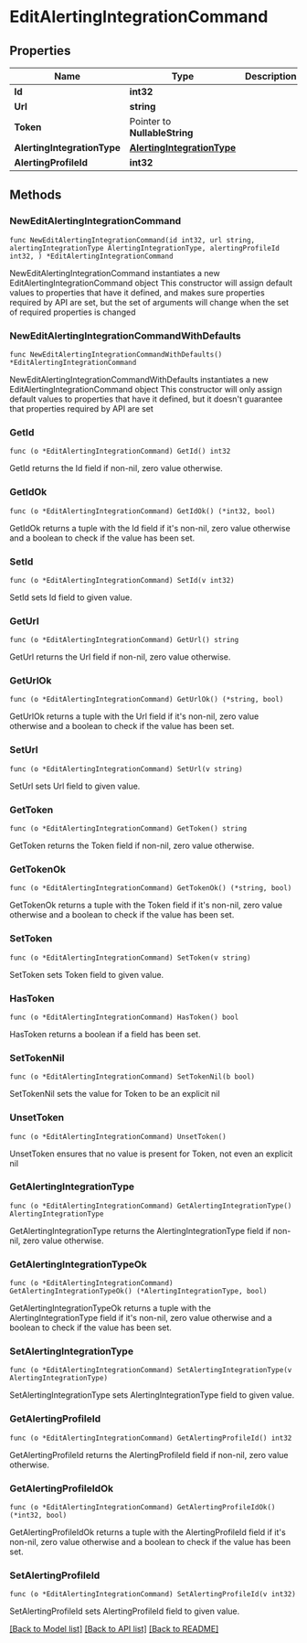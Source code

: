 # EditAlertingIntegrationCommand

## Properties

Name | Type | Description | Notes
------------ | ------------- | ------------- | -------------
**Id** | **int32** |  | 
**Url** | **string** |  | 
**Token** | Pointer to **NullableString** |  | [optional] 
**AlertingIntegrationType** | [**AlertingIntegrationType**](AlertingIntegrationType.md) |  | 
**AlertingProfileId** | **int32** |  | 

## Methods

### NewEditAlertingIntegrationCommand

`func NewEditAlertingIntegrationCommand(id int32, url string, alertingIntegrationType AlertingIntegrationType, alertingProfileId int32, ) *EditAlertingIntegrationCommand`

NewEditAlertingIntegrationCommand instantiates a new EditAlertingIntegrationCommand object
This constructor will assign default values to properties that have it defined,
and makes sure properties required by API are set, but the set of arguments
will change when the set of required properties is changed

### NewEditAlertingIntegrationCommandWithDefaults

`func NewEditAlertingIntegrationCommandWithDefaults() *EditAlertingIntegrationCommand`

NewEditAlertingIntegrationCommandWithDefaults instantiates a new EditAlertingIntegrationCommand object
This constructor will only assign default values to properties that have it defined,
but it doesn't guarantee that properties required by API are set

### GetId

`func (o *EditAlertingIntegrationCommand) GetId() int32`

GetId returns the Id field if non-nil, zero value otherwise.

### GetIdOk

`func (o *EditAlertingIntegrationCommand) GetIdOk() (*int32, bool)`

GetIdOk returns a tuple with the Id field if it's non-nil, zero value otherwise
and a boolean to check if the value has been set.

### SetId

`func (o *EditAlertingIntegrationCommand) SetId(v int32)`

SetId sets Id field to given value.


### GetUrl

`func (o *EditAlertingIntegrationCommand) GetUrl() string`

GetUrl returns the Url field if non-nil, zero value otherwise.

### GetUrlOk

`func (o *EditAlertingIntegrationCommand) GetUrlOk() (*string, bool)`

GetUrlOk returns a tuple with the Url field if it's non-nil, zero value otherwise
and a boolean to check if the value has been set.

### SetUrl

`func (o *EditAlertingIntegrationCommand) SetUrl(v string)`

SetUrl sets Url field to given value.


### GetToken

`func (o *EditAlertingIntegrationCommand) GetToken() string`

GetToken returns the Token field if non-nil, zero value otherwise.

### GetTokenOk

`func (o *EditAlertingIntegrationCommand) GetTokenOk() (*string, bool)`

GetTokenOk returns a tuple with the Token field if it's non-nil, zero value otherwise
and a boolean to check if the value has been set.

### SetToken

`func (o *EditAlertingIntegrationCommand) SetToken(v string)`

SetToken sets Token field to given value.

### HasToken

`func (o *EditAlertingIntegrationCommand) HasToken() bool`

HasToken returns a boolean if a field has been set.

### SetTokenNil

`func (o *EditAlertingIntegrationCommand) SetTokenNil(b bool)`

 SetTokenNil sets the value for Token to be an explicit nil

### UnsetToken
`func (o *EditAlertingIntegrationCommand) UnsetToken()`

UnsetToken ensures that no value is present for Token, not even an explicit nil
### GetAlertingIntegrationType

`func (o *EditAlertingIntegrationCommand) GetAlertingIntegrationType() AlertingIntegrationType`

GetAlertingIntegrationType returns the AlertingIntegrationType field if non-nil, zero value otherwise.

### GetAlertingIntegrationTypeOk

`func (o *EditAlertingIntegrationCommand) GetAlertingIntegrationTypeOk() (*AlertingIntegrationType, bool)`

GetAlertingIntegrationTypeOk returns a tuple with the AlertingIntegrationType field if it's non-nil, zero value otherwise
and a boolean to check if the value has been set.

### SetAlertingIntegrationType

`func (o *EditAlertingIntegrationCommand) SetAlertingIntegrationType(v AlertingIntegrationType)`

SetAlertingIntegrationType sets AlertingIntegrationType field to given value.


### GetAlertingProfileId

`func (o *EditAlertingIntegrationCommand) GetAlertingProfileId() int32`

GetAlertingProfileId returns the AlertingProfileId field if non-nil, zero value otherwise.

### GetAlertingProfileIdOk

`func (o *EditAlertingIntegrationCommand) GetAlertingProfileIdOk() (*int32, bool)`

GetAlertingProfileIdOk returns a tuple with the AlertingProfileId field if it's non-nil, zero value otherwise
and a boolean to check if the value has been set.

### SetAlertingProfileId

`func (o *EditAlertingIntegrationCommand) SetAlertingProfileId(v int32)`

SetAlertingProfileId sets AlertingProfileId field to given value.



[[Back to Model list]](../README.md#documentation-for-models) [[Back to API list]](../README.md#documentation-for-api-endpoints) [[Back to README]](../README.md)


